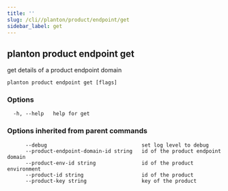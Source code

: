 ```yaml
---
title: ''
slug: /cli//planton/product/endpoint/get
sidebar_label: get
---
```

## planton product endpoint get

get details of a product endpoint domain

```
planton product endpoint get [flags]
```

### Options

```
  -h, --help   help for get
```

### Options inherited from parent commands

```
      --debug                               set log level to debug
      --product-endpoint-domain-id string   id of the product endpoint domain
      --product-env-id string               id of the product environment
      --product-id string                   id of the product
      --product-key string                  key of the product
```

